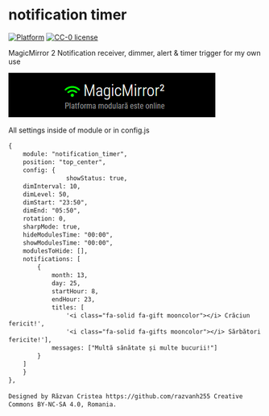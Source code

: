 # notification timer

[![Platform](https://img.shields.io/badge/platform-MagicMirror2-informational)](https://github.com/cristearazvanh/MagicMirror2)
[![CC-0 license](https://img.shields.io/badge/License-CC--4.0-blue.svg)](https://creativecommons.org/licenses/by-nd/4.0)


MagicMirror 2 Notification receiver, dimmer, alert & timer trigger for my own use

<img src=https://github.com/razvanh255/MagicMirror/blob/master/modules/smartNotification/notification.png>

All settings inside of module or in config.js

	{
		module: "notification_timer",
		position: "top_center",
		config: {
			        showStatus: true,
        dimInterval: 10,
        dimLevel: 50,
        dimStart: "23:50",
        dimEnd: "05:50",
        rotation: 0,
        sharpMode: true,
        hideModulesTime: "00:00",
        showModulesTime: "00:00",
        modulesToHide: [],
        notifications: [
            {
                month: 13,
                day: 25,
                startHour: 8,
                endHour: 23,
                titles: [
                    '<i class="fa-solid fa-gift mooncolor"></i> Crăciun fericit!', 
                    '<i class="fa-solid fa-gifts mooncolor"></i> Sărbători fericite!'],
                messages: ["Multă sănătate și multe bucurii!"]
            }
        ]
		}
	},

	Designed by Răzvan Cristea https://github.com/razvanh255 Creative Commons BY-NC-SA 4.0, Romania.
